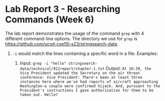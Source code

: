 # Lab Report 3 - Researching Commands (Week 6)
The lab report demonstrates the usage of the command `grep` with 4 different command-line options. The directory we use for `grep` is https://github.com/ucsd-cse15l-s23/stringsearch-data. 

1. `-i` would match the lines containing a specific word in a file. Examples:

    1.  Input: `grep -i "hello" stringsearch-data/technical/911report/chapter-1.txt`
        Output: `At 10:39, the Vice President updated the Secretary on the air threat conference: Vice President: There's been at least three instances here where we've had reports of aircraft approaching Washington-a couple were confirmed hijack. And, pursuant to the President's instructions I gave authorization for them to be taken out. Hello?`
